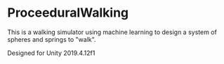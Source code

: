 # ProceeduralWalking
This is a walking simulator using machine learning to design a system of spheres and springs to "walk".

Designed for Unity 2019.4.12f1
